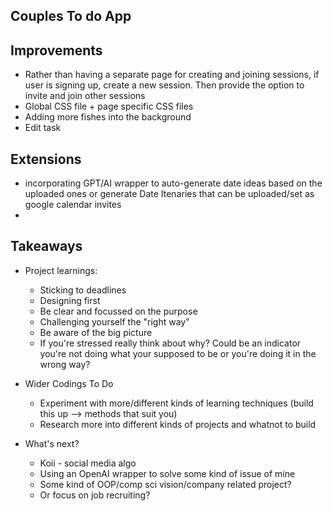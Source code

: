 ## Couples To do App

## Improvements
- Rather than having a separate page for creating and joining sessions, if user is signing up, create a new session. Then provide the option to invite and join other sessions
- Global CSS file + page specific CSS files
- Adding more fishes into the background
- Edit task

## Extensions
- incorporating GPT/AI wrapper to auto-generate date ideas based on the uploaded ones or generate Date Itenaries that can be uploaded/set as google calendar invites
- 

## Takeaways
- Project learnings:
  - Sticking to deadlines
  - Designing first
  - Be clear and focussed on the purpose
  - Challenging yourself the "right way"
  - Be aware of the big picture
  - If you're stressed really think about why? Could be an indicator you're not doing what your supposed to be or you're doing it in the wrong way?
    
- Wider Codings To Do
  - Experiment with more/different kinds of learning techniques (build this up --> methods that suit you)
  - Research more into different kinds of projects and whatnot to build
 
- What's next?
  - Koii - social media algo
  - Using an OpenAI wrapper to solve some kind of issue of mine
  - Some kind of OOP/comp sci vision/company related project?
  - Or focus on job recruiting?
